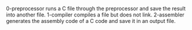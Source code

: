 0-preprocessor runs a C file through the preprocessor and save the result into another file.
1-compiler compiles a file but does not link.
2-assembler generates the assembly code of a C code and save it in an output file.
